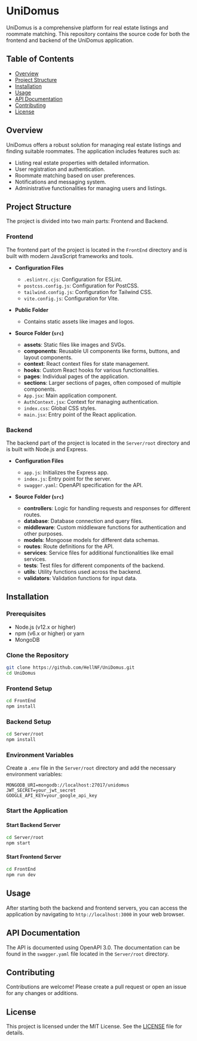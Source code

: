 # UniDomus

UniDomus is a comprehensive platform for real estate listings and roommate matching. This repository contains the source code for both the frontend and backend of the UniDomus application.

## Table of Contents

- [Overview](#overview)
- [Project Structure](#project-structure)
- [Installation](#installation)
- [Usage](#usage)
- [API Documentation](#api-documentation)
- [Contributing](#contributing)
- [License](#license)

## Overview

UniDomus offers a robust solution for managing real estate listings and finding suitable roommates. The application includes features such as:

- Listing real estate properties with detailed information.
- User registration and authentication.
- Roommate matching based on user preferences.
- Notifications and messaging system.
- Administrative functionalities for managing users and listings.

## Project Structure

The project is divided into two main parts: Frontend and Backend.

### Frontend

The frontend part of the project is located in the `FrontEnd` directory and is built with modern JavaScript frameworks and tools.

- **Configuration Files**

  - `.eslintrc.cjs`: Configuration for ESLint.
  - `postcss.config.js`: Configuration for PostCSS.
  - `tailwind.config.js`: Configuration for Tailwind CSS.
  - `vite.config.js`: Configuration for Vite.

- **Public Folder**

  - Contains static assets like images and logos.

- **Source Folder (`src`)**
  - **assets**: Static files like images and SVGs.
  - **components**: Reusable UI components like forms, buttons, and layout components.
  - **context**: React context files for state management.
  - **hooks**: Custom React hooks for various functionalities.
  - **pages**: Individual pages of the application.
  - **sections**: Larger sections of pages, often composed of multiple components.
  - `App.jsx`: Main application component.
  - `AuthContext.jsx`: Context for managing authentication.
  - `index.css`: Global CSS styles.
  - `main.jsx`: Entry point of the React application.

### Backend

The backend part of the project is located in the `Server/root` directory and is built with Node.js and Express.

- **Configuration Files**

  - `app.js`: Initializes the Express app.
  - `index.js`: Entry point for the server.
  - `swagger.yaml`: OpenAPI specification for the API.

- **Source Folder (`src`)**
  - **controllers**: Logic for handling requests and responses for different routes.
  - **database**: Database connection and query files.
  - **middleware**: Custom middleware functions for authentication and other purposes.
  - **models**: Mongoose models for different data schemas.
  - **routes**: Route definitions for the API.
  - **services**: Service files for additional functionalities like email services.
  - **tests**: Test files for different components of the backend.
  - **utils**: Utility functions used across the backend.
  - **validators**: Validation functions for input data.

## Installation

### Prerequisites

- Node.js (v12.x or higher)
- npm (v6.x or higher) or yarn
- MongoDB

### Clone the Repository

```sh
git clone https://github.com/HellNF/UniDomus.git
cd UniDomus
```

### Frontend Setup

```sh
cd FrontEnd
npm install
```

### Backend Setup

```sh
cd Server/root
npm install
```

### Environment Variables

Create a `.env` file in the `Server/root` directory and add the necessary environment variables:

```
MONGODB_URI=mongodb://localhost:27017/unidomus
JWT_SECRET=your_jwt_secret
GOOGLE_API_KEY=your_google_api_key
```

### Start the Application

#### Start Backend Server

```sh
cd Server/root
npm start
```

#### Start Frontend Server

```sh
cd FrontEnd
npm run dev
```

## Usage

After starting both the backend and frontend servers, you can access the application by navigating to `http://localhost:3000` in your web browser.

## API Documentation

The API is documented using OpenAPI 3.0. The documentation can be found in the `swagger.yaml` file located in the `Server/root` directory.

## Contributing

Contributions are welcome! Please create a pull request or open an issue for any changes or additions.

## License

This project is licensed under the MIT License. See the [LICENSE](LICENSE) file for details.
